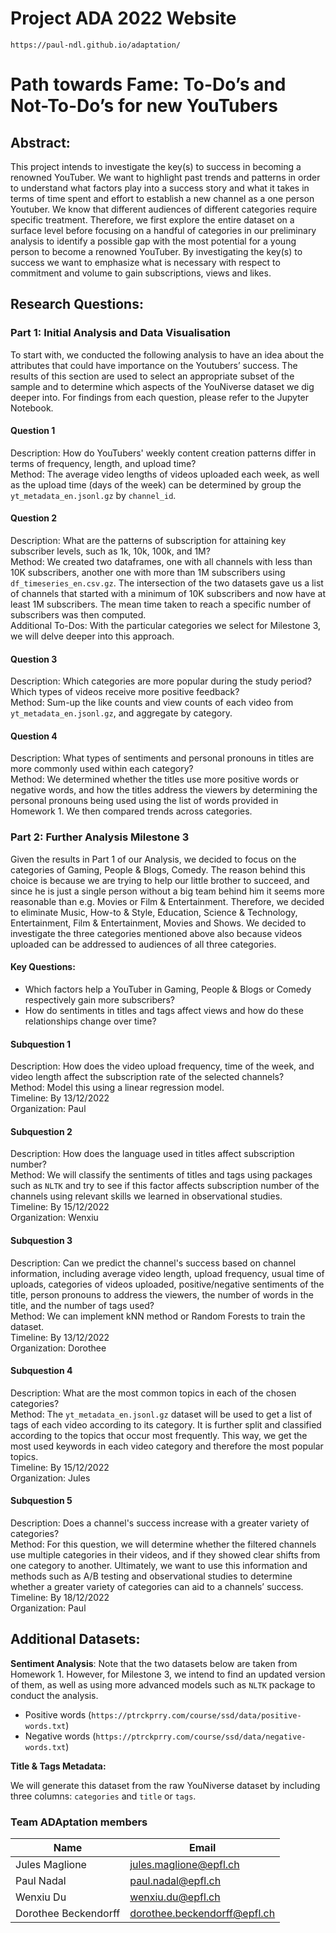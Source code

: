 # Project ADA 2022 Website

```
https://paul-ndl.github.io/adaptation/
```

# Path towards Fame: To-Do’s and Not-To-Do’s for new YouTubers

## Abstract: 

This project intends to investigate the key(s) to success in becoming a renowned YouTuber. We want to highlight past trends and patterns in order to understand what factors play into a success story and what it takes in terms of time spent and effort to establish a new channel as a one person Youtuber. We know that different audiences of different categories require specific treatment. Therefore, we first explore the entire dataset on a surface level before focusing on a handful of categories in our preliminary analysis to identify a possible gap with the most potential for a young person to become a renowned YouTuber. By investigating the key(s) to success we want to emphasize what is necessary with respect to commitment and volume to gain subscriptions, views and likes.

## Research Questions:

### Part 1: Initial Analysis and Data Visualisation

To start with, we conducted the following analysis to have an idea about the attributes that could have importance on the Youtubers’ success. The results of this section are used to select an appropriate subset of the sample and to determine which aspects of the YouNiverse dataset we dig deeper into. For findings from each question, please refer to the Jupyter Notebook.

#### Question 1
Description: How do YouTubers' weekly content creation patterns differ in terms of frequency, length, and upload time? \
Method: The average video lengths of videos uploaded each week, as well as the upload time (days of the week) can be determined by group the `yt_metadata_en.jsonl.gz` by `channel_id`.

#### Question 2
Description: What are the patterns of subscription for attaining key subscriber levels, such as 1k, 10k, 100k, and 1M? \
Method: We created two dataframes, one with all channels with less than 10K subscribers, another one with more than 1M subscribers using `df_timeseries_en.csv.gz`. The intersection of the two datasets gave us a list of channels that started with a minimum of 10K subscribers and now have at least 1M subscribers. The mean time taken to reach a specific number of subscribers was then computed. \
Additional To-Dos: With the particular categories we select for Milestone 3, we will delve deeper into this approach.


#### Question 3
Description: Which categories are more popular during the study period? Which types of videos receive more positive feedback? \
Method: Sum-up the like counts and view counts of each video from `yt_metadata_en.jsonl.gz`, and aggregate by category.

#### Question 4
Description: What types of sentiments and personal pronouns in titles are more commonly used within each category? \
Method: We determined whether the titles use more positive words or negative words, and how the titles address the viewers by determining the personal pronouns being used using the list of words provided in Homework 1. We then compared trends across categories.

### Part 2: Further Analysis Milestone 3

Given the results in Part 1 of our Analysis, we decided to focus on the categories of Gaming, People & Blogs, Comedy. The reason behind this choice is because we are trying to help our little brother to succeed, and since he is just a single person without a big team behind him it seems more reasonable than e.g. Movies or Film & Entertainment. Therefore, we decided to eliminate Music, How-to & Style, Education, Science & Technology, Entertainment, Film & Entertainment, Movies and Shows. We decided to investigate the three categories mentioned above also because videos uploaded can be addressed to audiences of all three categories.

#### Key Questions:
 - Which factors help a YouTuber in Gaming, People & Blogs or Comedy respectively gain more subscribers?
 - How do sentiments in titles and tags affect views and how do these relationships change over time?


#### Subquestion 1
Description: How does the video upload frequency, time of the week, and video length affect the subscription rate of the selected channels? \
Method: Model this using a linear regression model. \
Timeline: By 13/12/2022 \
Organization: Paul

#### Subquestion 2
Description: How does the language used in titles affect subscription number? \
Method: We will classify the sentiments of titles and tags using packages such as `NLTK` and try to see if this factor affects subscription number of the channels using relevant skills we learned in observational studies. \
Timeline: By 15/12/2022 \
Organization: Wenxiu

#### Subquestion 3
Description: Can we predict the channel's success based on channel information, including average video length, upload frequency, usual time of uploads, categories of videos uploaded, positive/negative sentiments of the title, person pronouns to address the viewers, the number of words in the title, and the number of tags used? \
Method: We can implement kNN method or Random Forests to train the dataset. \
Timeline: By 13/12/2022 \
Organization: Dorothee

#### Subquestion 4 
Description: What are the most common topics in each of the chosen categories? \
Method: The `yt_metadata_en.jsonl.gz` dataset will be used to get a list of tags of each video according to its category. It is further split and classified according to the topics that occur most frequently. This way, we get the most used keywords in each video category and therefore the most popular topics. \
Timeline: By 15/12/2022 \
Organization: Jules

#### Subquestion 5
Description: Does a channel's success increase with a greater variety of categories? \
Method: For this question, we will determine whether the filtered channels use multiple categories in their videos, and if they showed clear shifts from one category to another. Ultimately, we want to use this information and methods such as A/B testing and observational studies to determine whether a greater variety of categories can aid to a channels’ success. \
Timeline: By 18/12/2022 \
Organization: Paul

## Additional Datasets:
**Sentiment Analysis**: Note that the two datasets below are taken from Homework 1. However, for Milestone 3, we intend to find an updated version of them, as well as using more advanced models such as `NLTK` package to conduct the analysis.
- Positive words (`https://ptrckprry.com/course/ssd/data/positive-words.txt`)
- Negative words (`https://ptrckprry.com/course/ssd/data/negative-words.txt`)


**Title & Tags Metadata:**

We will generate this dataset from the raw YouNiverse dataset by including three columns: `categories` and `title` or `tags`.

### Team ADAptation members

| **Name**                 | **Email**                        |
| -------------------- | ---------------------------- |
| Jules Maglione       | jules.maglione@epfl.ch       |
| Paul Nadal           | paul.nadal@epfl.ch           |
| Wenxiu Du            | wenxiu.du@epfl.ch            |
| Dorothee Beckendorff | dorothee.beckendorff@epfl.ch |
